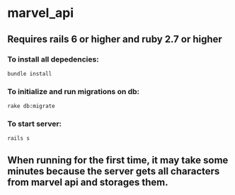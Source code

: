 # marvel_api

## Requires rails 6 or higher and ruby 2.7 or higher

### To install all depedencies:
```
bundle install
```

### To initialize and run migrations on db:
```
rake db:migrate
```

### To start server:

```
rails s
```


## When running for the first time, it may take some minutes because the server gets all characters from marvel api and storages them.
